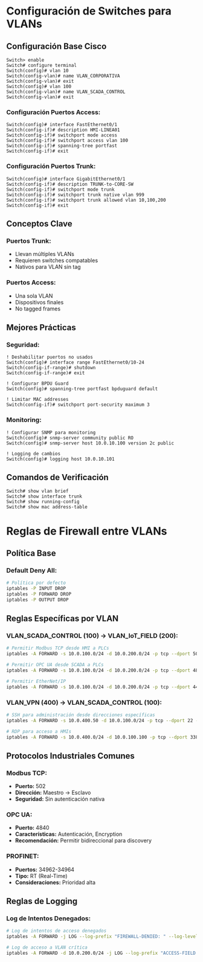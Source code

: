 # Configuración de Switches para VLANs

## Configuración Base Cisco
```cisco
Switch> enable
Switch# configure terminal
Switch(config)# vlan 10
Switch(config-vlan)# name VLAN_CORPORATIVA
Switch(config-vlan)# exit
Switch(config)# vlan 100
Switch(config-vlan)# name VLAN_SCADA_CONTROL
Switch(config-vlan)# exit
```

### Configuración Puertos Access:
```cisco
Switch(config)# interface FastEthernet0/1
Switch(config-if)# description HMI-LINEA01
Switch(config-if)# switchport mode access
Switch(config-if)# switchport access vlan 100
Switch(config-if)# spanning-tree portfast
Switch(config-if)# exit
```

### Configuración Puertos Trunk:

```cisco
Switch(config)# interface GigabitEthernet0/1
Switch(config-if)# description TRUNK-to-CORE-SW
Switch(config-if)# switchport mode trunk
Switch(config-if)# switchport trunk native vlan 999
Switch(config-if)# switchport trunk allowed vlan 10,100,200
Switch(config-if)# exit
```

## Conceptos Clave

### Puertos Trunk:
- Llevan múltiples VLANs
- Requieren switches compatables
- Nativos para VLAN sin tag

### Puertos Access:
- Una sola VLAN
- Dispositivos finales
- No tagged frames

## Mejores Prácticas

### Seguridad:

```cisco
! Deshabilitar puertos no usados
Switch(config)# interface range FastEthernet0/10-24
Switch(config-if-range)# shutdown
Switch(config-if-range)# exit

! Configurar BPDU Guard
Switch(config)# spanning-tree portfast bpduguard default

! Limitar MAC addresses
Switch(config-if)# switchport port-security maximum 3
```

### Monitoring:

```cisco
! Configurar SNMP para monitoring
Switch(config)# snmp-server community public RO
Switch(config)# snmp-server host 10.0.10.100 version 2c public

! Logging de cambios
Switch(config)# logging host 10.0.10.101
```

## Comandos de Verificación

```cisco
Switch# show vlan brief
Switch# show interface trunk
Switch# show running-config
Switch# show mac address-table
```

# Reglas de Firewall entre VLANs

## Política Base

### Default Deny All:
```bash
# Política por defecto
iptables -P INPUT DROP
iptables -P FORWARD DROP
iptables -P OUTPUT DROP
```

## Reglas Específicas por VLAN

### VLAN_SCADA_CONTROL (100) → VLAN_IoT_FIELD (200):

```bash
# Permitir Modbus TCP desde HMI a PLCs
iptables -A FORWARD -s 10.0.100.0/24 -d 10.0.200.0/24 -p tcp --dport 502 -j ACCEPT

# Permitir OPC UA desde SCADA a PLCs
iptables -A FORWARD -s 10.0.100.0/24 -d 10.0.200.0/24 -p tcp --dport 4840 -j ACCEPT

# Permitir EtherNet/IP
iptables -A FORWARD -s 10.0.100.0/24 -d 10.0.200.0/24 -p tcp --dport 44818 -j ACCEPT
```

### VLAN_VPN (400) → VLAN_SCADA_CONTROL (100):

```bash
# SSH para administración desde direcciones específicas
iptables -A FORWARD -s 10.0.400.50 -d 10.0.100.0/24 -p tcp --dport 22 -j ACCEPT

# RDP para acceso a HMIs
iptables -A FORWARD -s 10.0.400.0/24 -d 10.0.100.100 -p tcp --dport 3389 -j ACCEPT
```

## Protocolos Industriales Comunes

### Modbus TCP:

- **Puerto:** 502
- **Dirección:** Maestro → Esclavo
- **Seguridad:** Sin autenticación nativa

### OPC UA:

- **Puerto:** 4840
- **Características:** Autenticación, Encryption
- **Recomendación:** Permitir bidireccional para discovery

### PROFINET:

- **Puertos:** 34962-34964
- **Tipo:** RT (Real-Time)
- **Consideraciones:** Prioridad alta

## Reglas de Logging

### Log de Intentos Denegados:

```bash
# Log de intentos de acceso denegados
iptables -A FORWARD -j LOG --log-prefix "FIREWALL-DENIED: " --log-level 4

# Log de acceso a VLAN crítica
iptables -A FORWARD -d 10.0.200.0/24 -j LOG --log-prefix "ACCESS-FIELD: " --log-level 6
```
